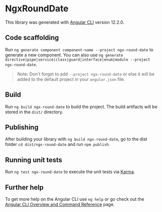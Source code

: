 # NgxRoundDate

This library was generated with [Angular CLI](https://github.com/angular/angular-cli) version 12.2.0.

## Code scaffolding

Run `ng generate component component-name --project ngx-round-date` to generate a new component. You can also use `ng generate directive|pipe|service|class|guard|interface|enum|module --project ngx-round-date`.
> Note: Don't forget to add `--project ngx-round-date` or else it will be added to the default project in your `angular.json` file. 

## Build

Run `ng build ngx-round-date` to build the project. The build artifacts will be stored in the `dist/` directory.

## Publishing

After building your library with `ng build ngx-round-date`, go to the dist folder `cd dist/ngx-round-date` and run `npm publish`.

## Running unit tests

Run `ng test ngx-round-date` to execute the unit tests via [Karma](https://karma-runner.github.io).

## Further help

To get more help on the Angular CLI use `ng help` or go check out the [Angular CLI Overview and Command Reference](https://angular.io/cli) page.

